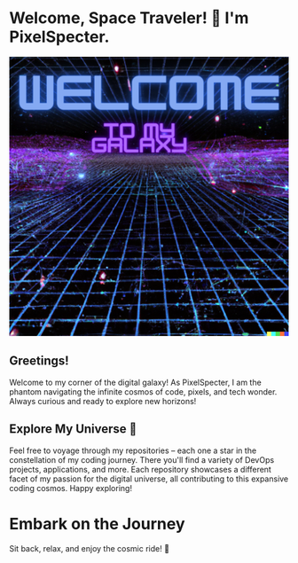 
# Welcome, Space Traveler! 🚀 I'm PixelSpecter. 

![banner](nameBanner.png)

## Greetings!

Welcome to my corner of the digital galaxy! As PixelSpecter, I am the phantom navigating the infinite cosmos of code, pixels, and tech wonder. Always curious and ready to explore new horizons!

## Explore My Universe 🌌

Feel free to voyage through my repositories – each one a star in the constellation of my coding journey. 
There you'll find a variety of DevOps projects, applications, and more. Each repository showcases a different facet of my passion for the digital universe, all contributing to this expansive coding cosmos. Happy exploring!

# Embark on the Journey
Sit back, relax, and enjoy the cosmic ride! 🌠
